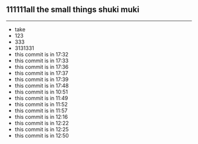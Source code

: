 111111all the small things
shuki muki
-------
-------
* take 
* 123
* 333
* 3131331
* this commit is in 17:32
* this commit is in 17:33
* this commit is in 17:36
* this commit is in 17:37
* this commit is in 17:39
* this commit is in 17:48
* this commit is in 10:51
* this commit is in 11:49
* this commit is in 11:52
* this commit is in 11:57
* this commit is in 12:16
* this commit is in 12:22
* this commit is in 12:25
* this commit is in 12:50



